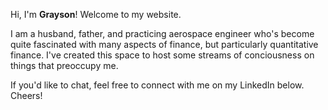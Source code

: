 Hi, I'm **Grayson**! Welcome to my website. 

I am a husband, father, and practicing aerospace engineer who's become quite fascinated with many aspects of finance, but particularly quantitative finance. I've created this space to host some streams of conciousness on things that preoccupy me. 

If you'd like to chat, feel free to connect with me on my LinkedIn below. Cheers!
